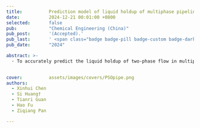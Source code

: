 ```yaml
---
title:          Prediction model of liquid holdup of multiphase pipelines based on PSO-BP algorithm
date:           2024-12-21 00:01:00 +0800
selected:       false
pub:            "Chemical Engineering (China)"
pub_post:       '(Accepted).'
pub_last:       ' <span class="badge badge-pill badge-custom badge-dark">Journal</span>'
pub_date:       "2024"

abstract: >-
  · To accurately predict the liquid holdup of two-phase flow in multiphase pipelines, leveraging relevant data obtained from previous indoor experiments on gas-liquid two-phase flow, the gray correlation analysis method was used to analyze the influence of pressure, temperature, inclination, pipe diameter, liquid-phase converted velocity, gas-phase converted velocity, and liquid-phase viscosity on the liquid holding of multiphase pipelines, which provided the basis for the determination of the input parameters; A BP neural network optimized based on PSO was used to construct a prediction model for liquid holdup in multiphase pipelines. The model was compared with three multiple regression prediction models, including both linear and nonlinear variants, as well as traditional BP neural networks, and BP neural network prediction models optimized by other algorithms for liquid holdup prediction.

  
cover:          assets/images/covers/PSOpipe.png
authors:
  - Xinhui Chen
  - Si Huang†
  - Tianri Guan
  - Hao Fu
  - Ziqiang Pan

---
```

